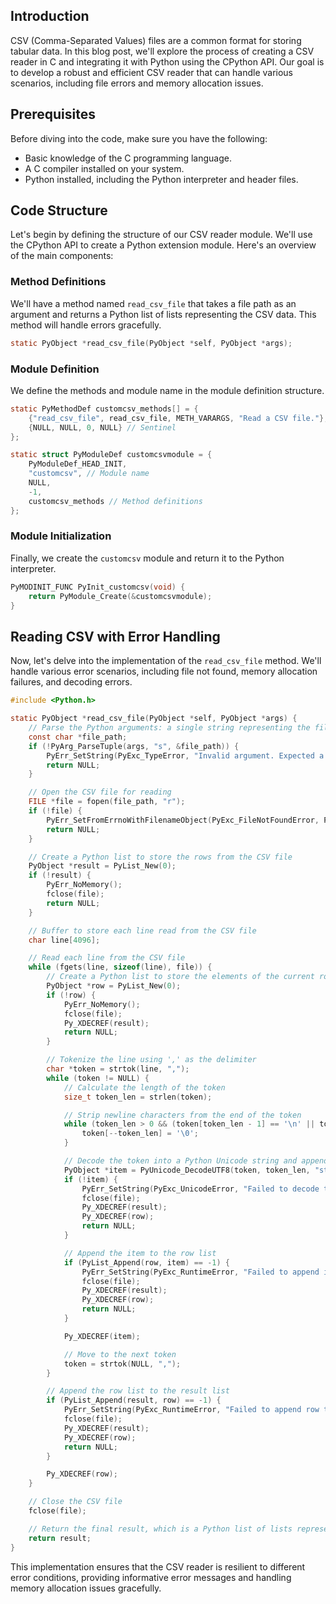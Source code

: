 
## Introduction

CSV (Comma-Separated Values) files are a common format for storing tabular data. In this blog post, we'll explore the process of creating a CSV reader in C and integrating it with Python using the CPython API. Our goal is to develop a robust and efficient CSV reader that can handle various scenarios, including file errors and memory allocation issues.

## Prerequisites

Before diving into the code, make sure you have the following:

- Basic knowledge of the C programming language.
- A C compiler installed on your system.
- Python installed, including the Python interpreter and header files.

## Code Structure

Let's begin by defining the structure of our CSV reader module. We'll use the CPython API to create a Python extension module. Here's an overview of the main components:

### Method Definitions

We'll have a method named `read_csv_file` that takes a file path as an argument and returns a Python list of lists representing the CSV data. This method will handle errors gracefully.

```c
static PyObject *read_csv_file(PyObject *self, PyObject *args);
```

### Module Definition

We define the methods and module name in the module definition structure.

```c
static PyMethodDef customcsv_methods[] = {
    {"read_csv_file", read_csv_file, METH_VARARGS, "Read a CSV file."},
    {NULL, NULL, 0, NULL} // Sentinel
};

static struct PyModuleDef customcsvmodule = {
    PyModuleDef_HEAD_INIT,
    "customcsv", // Module name
    NULL,
    -1,
    customcsv_methods // Method definitions
};
```

### Module Initialization

Finally, we create the `customcsv` module and return it to the Python interpreter.

```c
PyMODINIT_FUNC PyInit_customcsv(void) {
    return PyModule_Create(&customcsvmodule);
}
```

## Reading CSV with Error Handling

Now, let's delve into the implementation of the `read_csv_file` method. We'll handle various error scenarios, including file not found, memory allocation failures, and decoding errors.

```c
#include <Python.h>

static PyObject *read_csv_file(PyObject *self, PyObject *args) {
    // Parse the Python arguments: a single string representing the file path
    const char *file_path;
    if (!PyArg_ParseTuple(args, "s", &file_path)) {
        PyErr_SetString(PyExc_TypeError, "Invalid argument. Expected a string.");
        return NULL;
    }

    // Open the CSV file for reading
    FILE *file = fopen(file_path, "r");
    if (!file) {
        PyErr_SetFromErrnoWithFilenameObject(PyExc_FileNotFoundError, PyUnicode_DecodeFSDefault(file_path));
        return NULL;
    }

    // Create a Python list to store the rows from the CSV file
    PyObject *result = PyList_New(0);
    if (!result) {
        PyErr_NoMemory();
        fclose(file);
        return NULL;
    }

    // Buffer to store each line read from the CSV file
    char line[4096];

    // Read each line from the CSV file
    while (fgets(line, sizeof(line), file)) {
        // Create a Python list to store the elements of the current row
        PyObject *row = PyList_New(0);
        if (!row) {
            PyErr_NoMemory();
            fclose(file);
            Py_XDECREF(result);
            return NULL;
        }

        // Tokenize the line using ',' as the delimiter
        char *token = strtok(line, ",");
        while (token != NULL) {
            // Calculate the length of the token
            size_t token_len = strlen(token);

            // Strip newline characters from the end of the token
            while (token_len > 0 && (token[token_len - 1] == '\n' || token[token_len - 1] == '\r')) {
                token[--token_len] = '\0';
            }

            // Decode the token into a Python Unicode string and append it to the row list
            PyObject *item = PyUnicode_DecodeUTF8(token, token_len, "strict");
            if (!item) {
                PyErr_SetString(PyExc_UnicodeError, "Failed to decode token");
                fclose(file);
                Py_XDECREF(result);
                Py_XDECREF(row);
                return NULL;
            }

            // Append the item to the row list
            if (PyList_Append(row, item) == -1) {
                PyErr_SetString(PyExc_RuntimeError, "Failed to append item to row");
                fclose(file);
                Py_XDECREF(result);
                Py_XDECREF(row);
                return NULL;
            }

            Py_XDECREF(item);

            // Move to the next token
            token = strtok(NULL, ",");
        }

        // Append the row list to the result list
        if (PyList_Append(result, row) == -1) {
            PyErr_SetString(PyExc_RuntimeError, "Failed to append row to result");
            fclose(file);
            Py_XDECREF(result);
            Py_XDECREF(row);
            return NULL;
        }

        Py_XDECREF(row);
    }

    // Close the CSV file
    fclose(file);

    // Return the final result, which is a Python list of lists representing the CSV data
    return result;
}
```

This implementation ensures that the CSV reader is resilient to different error conditions, providing informative error messages and handling memory allocation issues gracefully.
